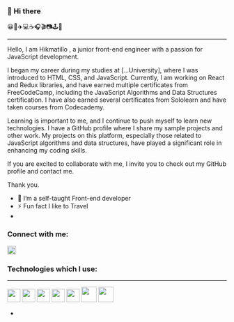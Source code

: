 ### 👋 Hi there

😀🍱✈️💻☕️🎧🎬📷🕹️🔭

<hr >

Hello, I am Hikmatillo , a junior front-end engineer with a passion for JavaScript development.

I began my career during my studies at [...University], where I was introduced to HTML, CSS, and JavaScript. Currently, I am working on React and Redux libraries, and have earned multiple certificates from FreeCodeCamp, including the JavaScript Algorithms and Data Structures certification. I have also earned several certificates from Sololearn and have taken courses from Codecademy.

Learning is important to me, and I continue to push myself to learn new technologies. I have a GitHub profile where I share my sample projects and other work. My projects on this platform, especially those related to JavaScript algorithms and data structures, have played a significant role in enhancing my coding skills.

If you are excited to collaborate with me, I invite you to check out my GitHub profile and contact me.

Thank you.



<!--
**hikmatilloRv/hikmatilloRv** is a ✨ _special_ ✨ repository because its `README.md` (this file) appears on your GitHub profile.

Here are some ideas to get you started:
-->


- 🌱 I’m a self-taught Front-end developer
- ⚡ Fun fact I like to Travel
- 

### Connect with me:

<a href='https://www.linkedin.com/in/hikmatillo-rv/' >
  <img src='https://upload.wikimedia.org/wikipedia/commons/thumb/c/ca/LinkedIn_logo_initials.png/800px-LinkedIn_logo_initials.png'  width='20px'/>
</a>



### Technologies which I use:
<hr>

<code><img src='https://cdn-icons-png.flaticon.com/512/732/732212.png?w=360' width='30px'/></code>
<code><img src='https://upload.wikimedia.org/wikipedia/commons/thumb/6/62/CSS3_logo.svg/800px-CSS3_logo.svg.png' width='30px'/></code>
<code><img src='https://upload.wikimedia.org/wikipedia/commons/6/6a/JavaScript-logo.png' width='30px'/></code>
<code><img src='https://git-scm.com/images/logos/downloads/Git-Icon-1788C.png' width='30px'/></code>
<code><img src='https://cdn.freebiesupply.com/logos/large/2x/es6-logo-png-transparent.png' width='30px'/></code>
<code><img src='https://upload.wikimedia.org/wikipedia/commons/thumb/a/a7/React-icon.svg/2300px-React-icon.svg.png' width='35px'/></code>
<code><img src='https://raw.githubusercontent.com/reduxjs/redux/master/logo/logo.png' width='35px'/></code>


- <!--
- 👯 I’m looking to collaborate on ...
- 🤔 I’m looking for help with ...
- 💬 Ask me about ...
- 📫 How to reach me: ...
- 😄 Pronouns: ...
- ⚡ Fun fact: ...
-->

